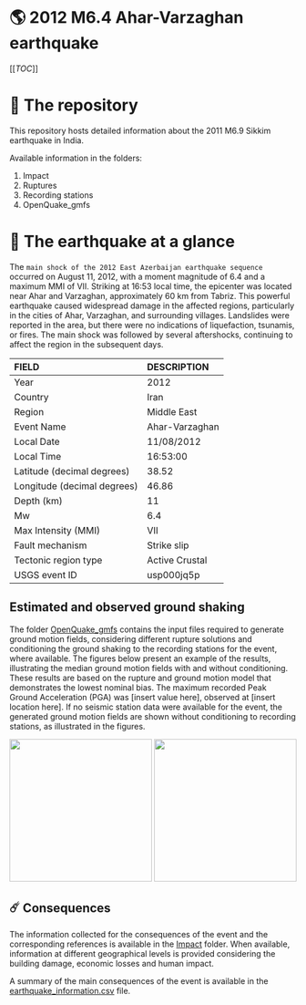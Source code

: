 # 🌎 2012 M6.4 Ahar-Varzaghan earthquake
[[_TOC_]]

# 📂 The repository

This repository hosts detailed information about the 2011 M6.9 Sikkim earthquake in India.

Available information in the folders:

1. Impact
2. Ruptures
3. Recording stations
4. OpenQuake_gmfs


# 🚀 The earthquake at a glance 

The `main shock of the 2012 East Azerbaijan earthquake sequence` occurred on August 11, 2012, with a moment magnitude of 6.4 and a maximum MMI of VII. Striking at 16:53 local time, the epicenter was located near Ahar and Varzaghan, approximately 60 km from Tabriz. This powerful earthquake caused widespread damage in the affected regions, particularly in the cities of Ahar, Varzaghan, and surrounding villages. Landslides were reported in the area, but there were no indications of liquefaction, tsunamis, or fires. The main shock was followed by several aftershocks, continuing to affect the region in the subsequent days.

| FIELD | DESCRIPTION |
|:------|:------------|
| Year | 2012 |
| Country | Iran |
| Region | Middle East |
| Event Name | Ahar-Varzaghan |
| Local Date | 11/08/2012 |
| Local Time | 16:53:00 |
| Latitude (decimal degrees) | 38.52 |
| Longitude (decimal degrees) | 46.86 |
| Depth (km) | 11 |
| Mw | 6.4 |
| Max Intensity (MMI) | VII |
| Fault mechanism | Strike slip |
| Tectonic region type | Active Crustal |
| USGS event ID | usp000jq5p |

## Estimated and observed ground shaking

The folder [OpenQuake_gmfs](./OpenQuake_gmfs/) contains the input files required to generate ground motion fields, considering different rupture solutions and conditioning the ground shaking to the recording stations for the event, where available. The figures below present an example of the results, illustrating the median ground motion fields with and without conditioning. These results are based on the rupture and ground motion model that demonstrates the lowest nominal bias. The maximum recorded Peak Ground Acceleration (PGA) was [insert value here], observed at [insert location here]. If no seismic station data were available for the event, the generated ground motion fields are shown without conditioning to recording stations, as illustrated in the figures.

<img src="./4.OpenQuake_gmfs/median_gmf_stations_none.png" height="250">
<img src="./4.OpenQuake_gmfs/median_gmf_stations_seismic.png" height="250">

## ☄️ Consequences

The information collected for the consequences of the event and the corresponding references is available in the [Impact](./Impact) folder. When available, information at different geographical levels is provided considering the building damage, economic losses and human impact.

A summary of the main consequences of the event is available in the [earthquake_information.csv](./earthquake_information.csv) file.